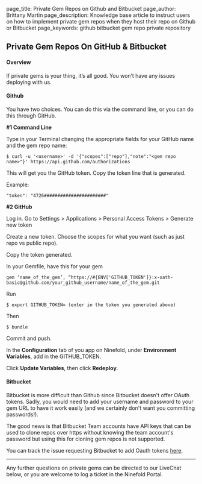 page_title:       Private Gem Repos on Github and Bitbucket
page_author:      Brittany Martin
page_description: Knowledge base article to instruct users on how to implement private gem repos when they host their repo on Github or Bitbucket
page_keywords:    github bitbucket gem repo private repository 

## Private Gem Repos On GitHub & Bitbucket

#### Overview

If private gems is your thing, it’s all good.  You won’t have any issues deploying with us.

#### Github

You have two choices. You can do this via the command line, or you can do this through GitHub.

__#1 Command Line__

Type in your Terminal changing the appropriate fields for your GitHub name and the gem repo name:

	$ curl -u '<username>' -d '{"scopes":["repo"],"note":"<gem repo name>"}' https://api.github.com/authorizations

This will get you the GitHub token. Copy the token line that is generated. 

Example:

	"token": "4726#######################"

__#2 GitHub__

Log in. Go to Settings > Applications > Personal Access Tokens > Generate new token

Create a new token. Choose the scopes for what you want (such as just repo vs public repo).

Copy the token generated.

In your Gemfile, have this for your gem

	gem ‘name_of_the_gem’, “https://#{ENV['GITHUB_TOKEN']}:x-oath-basic@github.com/your_github_username/name_of_the_gem.git


Run

	$ export GITHUB_TOKEN= (enter in the token you generated above)

Then 

	$ bundle

Commit and push.

In the __Configuration__ tab of you app on Ninefold, under __Environment Variables__, add in the GITHUB_TOKEN.

Click __Update Variables__, then click __Redeploy__.

#### Bitbucket

Bitbucket is more difficult than Github since Bitbucket doesn't offer OAuth tokens. Sadly, you would need to add your username and password to your gem URL to have it work easily (and we certainly don't want you committing passwords!). 

The good news is that Bitbucket Team accounts have API keys that can be used to clone repos over https without knowing the team account's password but using this for cloning gem repos is not supported. 

You can track the issue requesting Bitbucket to add Oauth tokens [here](https://bitbucket.org/site/master/issue/7735/allow-http-access-to-repositories-via?utm_source=SAC&utm_medium=dashboard).

-------------------

Any further questions on private gems can be directed to our LiveChat below, or you are welcome to log a ticket in the Ninefold Portal.